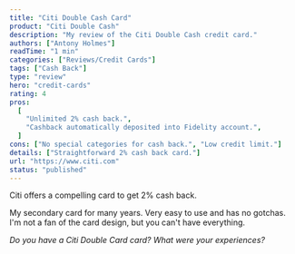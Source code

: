 ```yaml
---
title: "Citi Double Cash Card"
product: "Citi Double Cash"
description: "My review of the Citi Double Cash credit card."
authors: ["Antony Holmes"]
readTime: "1 min"
categories: ["Reviews/Credit Cards"]
tags: ["Cash Back"]
type: "review"
hero: "credit-cards"
rating: 4
pros:
  [
    "Unlimited 2% cash back.",
    "Cashback automatically deposited into Fidelity account.",
  ]
cons: ["No special categories for cash back.", "Low credit limit."]
details: ["Straightforward 2% cash back card."]
url: "https://www.citi.com"
status: "published"
---
```


Citi offers a compelling card to get 2% cash back.

<!-- end -->

My secondary card for many years. Very easy to use and has no gotchas. I'm not a fan of the card design, but you can't have everything.

_Do you have a Citi Double Card card? What were your experiences?_
